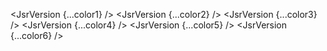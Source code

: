 <script lang="ts">
  import { JsrVersion } from 'svelte-shields'
  import type { JsrVersionPropsType } from 'svelte-shields';

  const color1: JsrVersionPropsType = {
    scope: '@hono',
    packageName: 'hono',
    logo: '',
    color: 'green'
  }

  const color2: JsrVersionPropsType = {
    scope: '@hono',
    packageName: 'hono',
    logo: '',
    color: '00FF00' 
  }

  const color3: JsrVersionPropsType = {
    scope: '@hono',
    packageName: 'hono',
    logo: '',
    color: 'rgb(0, 255, 0)' 
  }

  const color4: JsrVersionPropsType = {
    scope: '@hono',
    packageName: 'hono',
    logo: '',
    color: 'rgba(0, 255, 0, 1)' 
  }

  const color5: JsrVersionPropsType = {
    scope: '@hono',
    packageName: 'hono',
    logo: '',
    color: 'hsl(120, 100%, 50%)' 
  }

  const color6: JsrVersionPropsType = {
    scope: '@hono',
    packageName: 'hono',
    logo: '',
    color: 'hsla(120, 100%, 50%, 1)' 
  }
</script>

<JsrVersion {...color1} />
<JsrVersion {...color2} />
<JsrVersion {...color3} />
<JsrVersion {...color4} />
<JsrVersion {...color5} />
<JsrVersion {...color6} />